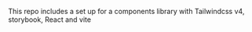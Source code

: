 This repo includes a set up for a components library with Tailwindcss v4, storybook, React and vite
